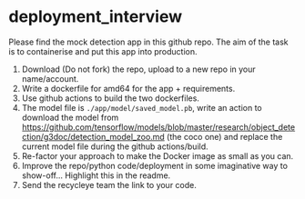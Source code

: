 # deployment_interview

Please find the mock detection app in this github repo. The aim of the task is to containerise and put this app into production.

1. Download (Do not fork) the repo, upload to a new repo in your name/account.
2. Write a dockerfile for amd64 for the app + requirements.
3. Use github actions to build the two dockerfiles.
4. The model file is `./app/model/saved_model.pb`, write an action to download the model from https://github.com/tensorflow/models/blob/master/research/object_detection/g3doc/detection_model_zoo.md (the coco one) and replace the current model file during the github actions/build.
5. Re-factor your approach to make the Docker image as small as you can.
6. Improve the repo/python code/deployment in some imaginative way to show-off... Highlight this in the readme.
7. Send the recycleye team the link to your code.